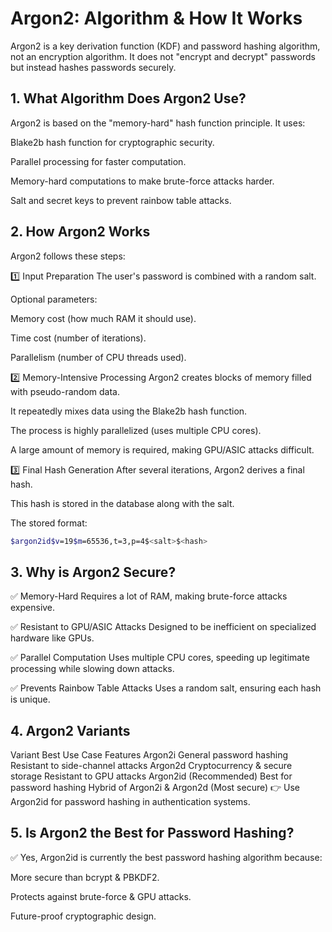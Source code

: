 # Argon2: Algorithm & How It Works
Argon2 is a key derivation function (KDF) and password hashing algorithm, not an encryption algorithm. It does not "encrypt and decrypt" passwords but instead hashes passwords securely.

## 1. What Algorithm Does Argon2 Use?
Argon2 is based on the "memory-hard" hash function principle. It uses:

Blake2b hash function for cryptographic security.

Parallel processing for faster computation.

Memory-hard computations to make brute-force attacks harder.

Salt and secret keys to prevent rainbow table attacks.

## 2. How Argon2 Works
Argon2 follows these steps:

1️⃣ Input Preparation
The user's password is combined with a random salt.

Optional parameters:

Memory cost (how much RAM it should use).

Time cost (number of iterations).

Parallelism (number of CPU threads used).

2️⃣ Memory-Intensive Processing
Argon2 creates blocks of memory filled with pseudo-random data.

It repeatedly mixes data using the Blake2b hash function.

The process is highly parallelized (uses multiple CPU cores).

A large amount of memory is required, making GPU/ASIC attacks difficult.

3️⃣ Final Hash Generation
After several iterations, Argon2 derives a final hash.

This hash is stored in the database along with the salt.

The stored format:
```bash
$argon2id$v=19$m=65536,t=3,p=4$<salt>$<hash>
```

## 3. Why is Argon2 Secure?
✅ Memory-Hard
Requires a lot of RAM, making brute-force attacks expensive.

✅ Resistant to GPU/ASIC Attacks
Designed to be inefficient on specialized hardware like GPUs.

✅ Parallel Computation
Uses multiple CPU cores, speeding up legitimate processing while slowing down attacks.

✅ Prevents Rainbow Table Attacks
Uses a random salt, ensuring each hash is unique.

## 4. Argon2 Variants
Variant	Best Use Case	Features
Argon2i	General password hashing	Resistant to side-channel attacks
Argon2d	Cryptocurrency & secure storage	Resistant to GPU attacks
Argon2id (Recommended)	Best for password hashing	Hybrid of Argon2i & Argon2d (Most secure)
👉 Use Argon2id for password hashing in authentication systems.

## 5. Is Argon2 the Best for Password Hashing?
✅ Yes, Argon2id is currently the best password hashing algorithm because:

More secure than bcrypt & PBKDF2.

Protects against brute-force & GPU attacks.

Future-proof cryptographic design.